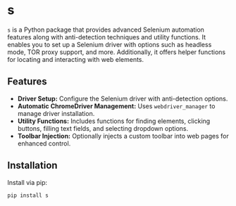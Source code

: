 # s

`s` is a Python package that provides advanced Selenium automation features along with
anti-detection techniques and utility functions. It enables you to set up a Selenium driver
with options such as headless mode, TOR proxy support, and more. Additionally, it offers
helper functions for locating and interacting with web elements.

## Features

- **Driver Setup:** Configure the Selenium driver with anti-detection options.
- **Automatic ChromeDriver Management:** Uses `webdriver_manager` to manage driver installation.
- **Utility Functions:** Includes functions for finding elements, clicking buttons, filling text fields, and selecting dropdown options.
- **Toolbar Injection:** Optionally injects a custom toolbar into web pages for enhanced control.

## Installation

Install via pip:

```bash
pip install s
